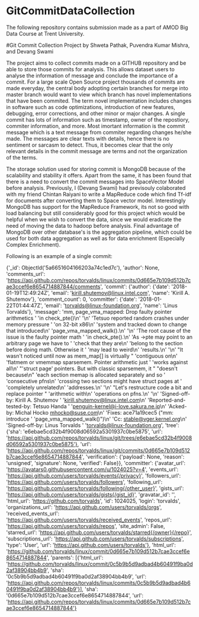 # GitCommitDataCollection
The following repository contains submission made as a part of AMOD Big Data Course at Trent University.

#Git Commit Collection Project by Shweta Pathak, Puvendra Kumar Mishra, and Devang Swami

The project aims to collect commits made on a GITHUB repository and be able to store those commits for analysis. This allows dataset users to analyse the information of message and conclude the importance of a commit. For a large scale Open Source project thousands of commits are made everyday, the central body adopting certain branches for merge into master branch would want to view which branch has novel implementations that have been commited. The term novel implementation includes changes in software such as code optimizations, introduction of new features, debugging, error corrections, and other minor or major changes. A single commit has lots of information such as timestamp, owner of the repostiory, commiter information, and more. Most imortant information is the commit message which is a text message from commiter regarding changes he/she made. The messages are clear texts with details, hence there is no sentiment or sarcasm to detect. Thus, it becomes clear that the only relevant details in the commit message are terms and not the organization of the terms.

The storage solution used for storing commit is MongoDB because of the scalability and stability it offers. Apart from the same, it has been found that there is a need to convert the commit messages into SpaceVector Model before analysis. Previously, I (Devang Swami) had previsouly colaborated with my friend Chintan Raiyani to write a MapReduce code which find Tf-idf for documents after converting them to Space vector model. Interestingly MongoDB has support for the MapReduce Framework, its not so good with load balancing but still considerably good for this project which would be helpful when we wish to convert the data, since we would eradicate the need of moving the data to hadoop before analysis. Final advantage of MongoDB over other database's is the aggregation pipeline, which could be used for both data aggregation as well as for data enrichment (Especially Complex Enrichment).

Following is an example of a single commit:

{'_id': ObjectId('5a6651604166203a74c1ed7c'), 'author': None, 'comments_url': 'https://api.github.com/repos/torvalds/linux/commits/0d665e7b109d512b7cae3ccef6e8654714887844/comments', 'commit': {'author': {'date': '2018-01-19T12:49:24Z', 'email': 'kirill.shutemov@linux.intel.com', 'name': 'Kirill A. Shutemov'}, 'comment_count': 0, 'committer': {'date': '2018-01-22T01:44:47Z', 'email': 'torvalds@linux-foundation.org', 'name': 'Linus Torvalds'}, 'message': 'mm, page_vma_mapped: Drop faulty pointer arithmetics ' 'in check_pte()\n' '\n' 'Tetsuo reported random crashes under memory pressure ' 'on 32-bit x86\n' 'system and tracked down to change that introduced\n' 'page_vma_mapped_walk().\n' '\n' 'The root cause of the issue is the faulty pointer math ' 'in check_pte().\n' 'As ->pte may point to an arbitrary page we have to ' 'check that they are\n' 'belong to the section before doing math. Otherwise it ' 'may lead to weird\n' 'results.\n' '\n' "It wasn't noticed until now as mem_map[] is virtually " 'contiguous on\n' 'flatmem or vmemmap sparsemem. Pointer arithmetic just ' 'works against all\n' "'struct page' pointers. But with classic sparsemem, it " "doesn't because\n" 'each section memap is allocated separately and so ' 'consecutive pfns\n' 'crossing two sections might have struct pages at ' 'completely unrelated\n' 'addresses.\n' '\n' "Let's restructure code a bit and replace pointer " 'arithmetic with\n' 'operations on pfns.\n' '\n' 'Signed-off-by: Kirill A. Shutemov ' 'kirill.shutemov@linux.intel.com\n' 'Reported-and-tested-by: Tetsuo Handa ' 'penguin-kernel@i-love.sakura.ne.jp\n' 'Acked-by: Michal Hocko mhocko@suse.com\n' 'Fixes: ace71a19cec5 ("mm: introduce ' 'page_vma_mapped_walk()")\n' 'Cc: stable@vger.kernel.org\n' 'Signed-off-by: Linus Torvalds ' 'torvalds@linux-foundation.org', 'tree': {'sha': 'e6ebae5cd32b4f9008d06592a5301937c0be5875', 'url': 'https://api.github.com/repos/torvalds/linux/git/trees/e6ebae5cd32b4f9008d06592a5301937c0be5875'}, 'url': 'https://api.github.com/repos/torvalds/linux/git/commits/0d665e7b109d512b7cae3ccef6e8654714887844', 'verification': {'payload': None, 'reason': 'unsigned', 'signature': None, 'verified': False}}, 'committer': {'avatar_url': 'https://avatars0.githubusercontent.com/u/1024025?v=4', 'events_url': 'https://api.github.com/users/torvalds/events{/privacy}', 'followers_url': 'https://api.github.com/users/torvalds/followers', 'following_url': 'https://api.github.com/users/torvalds/following{/other_user}', 'gists_url': 'https://api.github.com/users/torvalds/gists{/gist_id}', 'gravatar_id': '', 'html_url': 'https://github.com/torvalds', 'id': 1024025, 'login': 'torvalds', 'organizations_url': 'https://api.github.com/users/torvalds/orgs', 'received_events_url': 'https://api.github.com/users/torvalds/received_events', 'repos_url': 'https://api.github.com/users/torvalds/repos', 'site_admin': False, 'starred_url': 'https://api.github.com/users/torvalds/starred{/owner}{/repo}', 'subscriptions_url': 'https://api.github.com/users/torvalds/subscriptions', 'type': 'User', 'url': 'https://api.github.com/users/torvalds'}, 'html_url': 'https://github.com/torvalds/linux/commit/0d665e7b109d512b7cae3ccef6e8654714887844', 'parents': [{'html_url': 'https://github.com/torvalds/linux/commit/0c5b9b5d9adbad4b60491f9ba0d2af38904bb4b9', 'sha': '0c5b9b5d9adbad4b60491f9ba0d2af38904bb4b9', 'url': 'https://api.github.com/repos/torvalds/linux/commits/0c5b9b5d9adbad4b60491f9ba0d2af38904bb4b9'}], 'sha': '0d665e7b109d512b7cae3ccef6e8654714887844', 'url': 'https://api.github.com/repos/torvalds/linux/commits/0d665e7b109d512b7cae3ccef6e8654714887844'}
